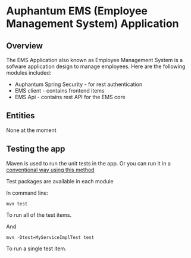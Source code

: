 Auphantum EMS (Employee Management System) Application
=====
Overview
------
The EMS Application also known as Employee Management System is a sofware application design to manage employees.
Here are the following modules included:

* Auphantum Spring Security - for rest authentication
* EMS client - contains frontend items
* EMS Api - contains rest API for the EMS core

Entities
------
None at the moment

Testing the app
------
Maven is used to run the unit tests in the app. 
Or you can run it in a [conventional way using this method](http://stackoverflow.com/questions/2235276/how-to-run-junit-test-cases-from-the-command-line)

Test packages are available in each module

In command line:
```
mvn test
```
To run all of the test items.

And
```
mvn -Dtest=MyServiceImplTest test
```
To run a single test item.